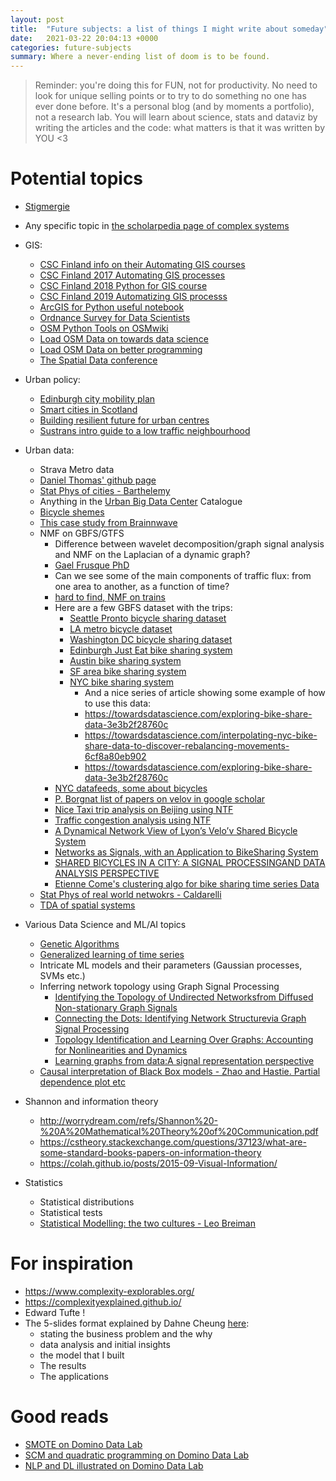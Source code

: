 ```yaml
---
layout: post
title:  "Future subjects: a list of things I might write about someday"
date:   2021-03-22 20:04:13 +0000
categories: future-subjects  
summary: Where a never-ending list of doom is to be found.
---
```


> Reminder: you're doing this for FUN, not for productivity. No need to look for unique selling points or to try to do something no one has ever done before. It's a personal blog (and by moments a portfolio), not a research lab. You will learn about science, stats and dataviz by writing the articles and the code: what matters is that it was written by YOU <3

# Potential topics

* <a href="https://fr.wikipedia.org/wiki/Stigmergie" target="_blank">Stigmergie</a>
* Any specific topic in <a href="http://www.scholarpedia.org/article/Complex_systems" target="_blank">the scholarpedia page of complex systems</a>

* GIS:
  * <a href="https://github.com/Automating-GIS-processes/site/blob/master/source/index.rst">CSC Finland info on their Automating GIS courses</a>
  * <a href="https://automating-gis-processes.github.io/2017/">CSC Finland 2017 Automating GIS processes</a>
  * <a href="https://automating-gis-processes.github.io/CSC18/index.html" target="_blank">CSC Finland 2018 Python for GIS course</a>
  * <a href="https://automating-gis-processes.github.io/site/index.html" target="_blank">CSC Finland 2019 Automatizing GIS processs</a>
  * <a href="https://developers.arcgis.com/python/sample-notebooks/openstreetmap-exploration/" target="_blank">ArcGIS for Python useful notebook</a>
  * <a href="https://ordnancesurvey.co.uk/business-government/developers/data-scientists" target="_blank">Ordnance Survey for Data Scientists</a>
  * <a href="https://wiki.openstreetmap.org/wiki/OSMPythonTools">OSM Python Tools on OSMwiki</a>
  * <a href="https://towardsdatascience.com/loading-data-from-openstreetmap-with-python-and-the-overpass-api-513882a27fd0">Load OSM Data on towards data science</a>
  * <a href="https://betterprogramming.pub/how-to-get-open-street-and-map-data-using-python-2b777bf5af14">Load OSM Data on better programming</a>
  * <a href="https://spatial-data-science-conference.com/">The Spatial Data conference</a>

* Urban policy:
  * <a href="https://www.edinburgh.gov.uk/downloads/file/29320/city-mobility-plan-2021-2030-pdf">Edinburgh city mobility plan</a>
  * <a href="https://urbanforesight.org/wp-content/uploads/2016/09/REP-1602-SCA-A-Smart-Cities-Blueprint_3.0-1.pdf" target="_blank">Smart cities in Scotland</a>
  * <a href="https://assets.lloyds.com/assets/pdf-cities-at-risk-building-a-resilient-future-for-the-worlds-urban-centres/1/pdf-cities-at-risk-building-a-resilient-future-for-the-worlds-urban-centres.pdf" target="_blank">Building resilient future for urban centres</a>
  * <a href="https://www.sustrans.org.uk/for-professionals/infrastructure/an-introductory-guide-to-low-traffic-neighbourhood-design/">Sustrans intro guide to a low traffic neighbourhood</a>

* Urban data:
  * Strava Metro data
  * <a href="https://github.com/dljthomas1" target="_blank">Daniel Thomas' github page</a>
  * <a href="https://arxiv.org/ftp/arxiv/papers/1905/1905.01953.pdf" target="_blank">Stat Phys of cities - Barthelemy</a>
  * Anything in the <a href="https://www.ubdc.ac.uk/" target="_blank">Urban Big Data Center</a> Catalogue
  * <a href="https://brainnwave.com/bicycle-schemes-data-and-a-world-of-possibility/" target="_blank">Bicycle shemes</a>
  * <a href="https://brainnwave.com/edinburgh-connected-a-real-world-application-of-network-science/" target="_blank">This case study from Brainnwave</a>
  * NMF on GBFS/GTFS
    * Difference between wavelet decomposition/graph signal analysis and NMF on the Laplacian of a dynamic graph?
    * <a href="https://tel.archives-ouvertes.fr/tel-03125330v2/document" target="_blank">Gael Frusque PhD</a>
    * Can we see some of the main components of traffic flux: from one area to another, as a function of time?
    * <a href="https://www.researchgate.net/publication/322515833_Data_analysis_on_train_transportation_data_with_nonnegative_matrix_factorization" target="_blank">hard to find, NMF on trains</a>
    * Here are a few GBFS dataset with the trips:
      * <a href="https://www.kaggle.com/pronto/cycle-share-dataset" target="_blank">Seattle Pronto bicycle sharing dataset</a>
      * <a href="https://www.kaggle.com/cityofLA/los-angeles-metro-bike-share-trip-data" target="_blank">LA metro bicycle dataset</a>
      * <a href="https://www.kaggle.com/marklvl/bike-sharing-dataset" target="_blank">Washington DC bicycle sharing dataset</a>
      * <a href="https://edinburghcyclehire.com/open-data/historical" target="_blank">Edinburgh Just Eat bike sharing system</a>
      * <a href="https://www.kaggle.com/jboysen/austin-bike" target="_blank">Austin bike sharing system</a>
      * <a href="https://www.kaggle.com/benhamner/sf-bay-area-bike-share" target="_blank">SF area bike sharing system</a>
      * <a href="https://www.citibikenyc.com/system-data" target="_blank">NYC bike sharing system</a>
        * And a nice series of article showing some example of how to use this data:
        * https://towardsdatascience.com/exploring-bike-share-data-3e3b2f28760c
        * https://towardsdatascience.com/interpolating-nyc-bike-share-data-to-discover-rebalancing-movements-6cf8a80eb902
        * https://towardsdatascience.com/exploring-bike-share-data-3e3b2f28760c
    * <a href="https://www1.nyc.gov/html/dot/html/about/datafeeds.shtml#Bikes" target="_blank">NYC datafeeds, some about bicycles</a>
    * <a href="https://scholar.google.com/scholar?hl=en&as_sdt=0%2C5&q=Borgnat+bicycle&btnG=" target="_blank">P. Borgnat list of papers on velov in google scholar</a>
    * <a href="https://www.researchgate.net/publication/334969889_A_Spatiotemporal_Constraint_Non-Negative_Matrix_Factorization_Model_to_Discover_Intra-Urban_Mobility_Patterns_from_Taxi_Trips" target="_blank">Nice Taxi trip analysis on Beijing using NTF</a>
    * <a href="https://arxiv.org/ftp/arxiv/papers/1212/1212.4675.pdf " target="_blank">Traffic congestion analysis using NTF</a>
    * <a href="https://perso.ens-lyon.fr/pierre.borgnat/Papiers/12_chapter_velov_rev.pdf" target="_blank">A Dynamical Network View of Lyon’s Velo’v Shared Bicycle System</a>
    * <a href="https://core.ac.uk/download/pdf/52309965.pdf" target="_blank">Networks as Signals, with an Application to BikeSharing System</a>
    * <a href="http://perso.ens-lyon.fr/patrick.flandrin/Velov_ACS11.pdf" target="_blank">SHARED BICYCLES IN A CITY: A SIGNAL PROCESSINGAND DATA ANALYSIS PERSPECTIVE</a>
    * <a href="https://www.comeetie.fr/pdfrepos/velibpp.pdf" target="_blank">Etienne Come's clustering algo for bike sharing time series Data</a>
  * <a href="https://arxiv.org/pdf/1810.05095.pdf" target="_blank">Stat Phys of real world netwokrs - Caldarelli</a>
  * <a href="https://arxiv.org/pdf/2104.00720.pdf" target="_blank">TDA of spatial systems</a>

* Various Data Science and ML/AI topics
  * <a href="https://www.kadenze.com/courses/the-nature-of-code-ii/sessions/genetic-algorithms" target="_blank">Genetic Algorithms</a>
  * <a href="https://arxiv.org/pdf/1910.09394.pdf" target="_blank">Generalized learning of time series</a>
  * Intricate ML models and their parameters (Gaussian processes, SVMs etc.) 
  * Inferring network topology using Graph Signal Processing
    *  <a href="https://arxiv.org/pdf/1801.03862.pdf" target="_blank">Identifying the Topology of Undirected Networksfrom Diffused Non-stationary Graph Signals</a>
    *  <a href="https://arxiv.org/pdf/1810.13066.pdf" target="_blank">Connecting the Dots: Identifying Network Structurevia Graph Signal Processing</a>
    *  <a href="https://www.dtc.umn.edu/s/resources/spincom8497.pdf" target="_blank">Topology Identification and Learning Over Graphs: Accounting for Nonlinearities and Dynamics</a>
    *  <a href="https://arxiv.org/pdf/1806.00848.pdf" target="_blank">Learning graphs from data:A signal representation perspective</a>
  * <a href="https://web.stanford.edu/~hastie/Papers/pdp_zhao.pdf" target="_blank"> Causal interpretation of Black Box models - Zhao and Hastie. Partial dependence plot etc </a>

* Shannon and information theory
   * http://worrydream.com/refs/Shannon%20-%20A%20Mathematical%20Theory%20of%20Communication.pdf
   * https://cstheory.stackexchange.com/questions/37123/what-are-some-standard-books-papers-on-information-theory
   * https://colah.github.io/posts/2015-09-Visual-Information/

* Statistics
  * Statistical distributions
  * Statistical tests
  * <a href="https://projecteuclid.org/journals/statistical-science/volume-16/issue-3/Statistical-Modeling--The-Two-Cultures-with-comments-and-a/10.1214/ss/1009213726.full" target="_blank"> Statistical Modelling: the two cultures - Leo Breiman </a>

# For inspiration
* https://www.complexity-explorables.org/
* https://complexityexplained.github.io/
* Edward Tufte !
* The 5-slides format explained by Dahne Cheung <a href="https://youtu.be/Fctma0S3XuE?t=4258" target="_blank">here</a>:
  * stating the business problem and the why
  * data analysis and initial insights
  * the model that I built
  * The results
  * The applications

# Good reads
* <a href="https://blog.dominodatalab.com/smote-oversampling-technique/"> SMOTE on Domino Data Lab</a>
* <a href="https://blog.dominodatalab.com/fitting-support-vector-machines-quadratic-programming/">SCM and quadratic programming on Domino Data Lab</a>
* <a href="https://blog.dominodatalab.com/deep-learning-illustrated-building-natural-language-processing-models/">NLP and DL illustrated on Domino Data Lab</a>
